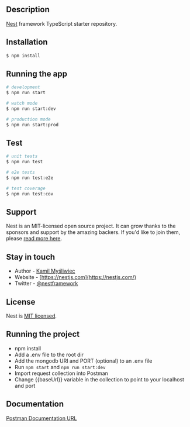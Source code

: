 ## Description

[Nest](https://github.com/nestjs/nest) framework TypeScript starter repository.

## Installation

```bash
$ npm install
```

## Running the app

```bash
# development
$ npm run start

# watch mode
$ npm run start:dev

# production mode
$ npm run start:prod
```

## Test

```bash
# unit tests
$ npm run test

# e2e tests
$ npm run test:e2e

# test coverage
$ npm run test:cov
```

## Support

Nest is an MIT-licensed open source project. It can grow thanks to the sponsors and support by the amazing backers. If you'd like to join them, please [read more here](https://docs.nestjs.com/support).

## Stay in touch

- Author - [Kamil Myśliwiec](https://kamilmysliwiec.com)
- Website - [https://nestjs.com](https://nestjs.com/)
- Twitter - [@nestframework](https://twitter.com/nestframework)

## License

Nest is [MIT licensed](LICENSE).

## Running the project

- npm install
- Add a .env file to the root dir
- Add the mongodb URI and PORT (optional) to an .env file
- Run `npm start` and `npm run start:dev`
- Import request collection into Postman
- Change {{baseUrl}} variable in the collection to point to your localhost and
  port

## Documentation

[Postman Documentation URL](https://documenter.getpostman.com/view/10667835/VUqoReCd)
